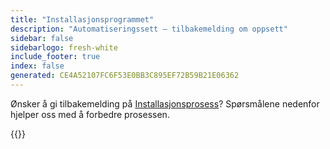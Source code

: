 ```yaml
---
title: "Installasjonsprogrammet"
description: "Automatiseringssett – tilbakemelding om oppsett"
sidebar: false
sidebarlogo: fresh-white
include_footer: true
index: false
generated: CE4A52107FC6F53E0BB3C895EF72B59B21E06362
---
```


Ønsker å gi tilbakemelding på [Installasjonsprosess](/nb/get-started/setup)? Spørsmålene nedenfor hjelper oss med å forbedre prosessen.

{{<questions name="/content/nb/get-started/setup-feedback.json" completed="Takk for at du fullførte konfigurasjonstrinnene" showNavigationButtons=true locale="nb">}}
